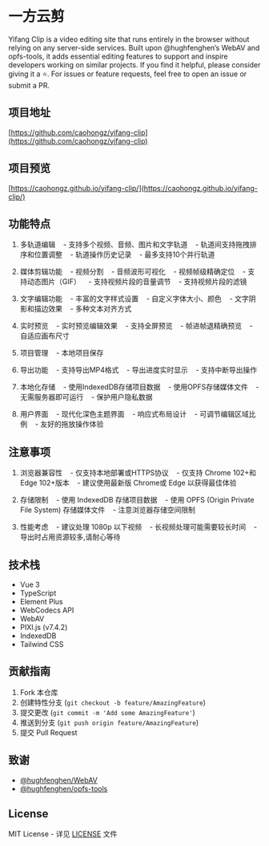 # 一方云剪

Yifang Clip is a video editing site that runs entirely in the browser without relying on any server-side services. Built upon @hughfenghen’s WebAV and opfs-tools, it adds essential editing features to support and inspire developers working on similar projects. If you find it helpful, please consider giving it a ⭐. For issues or feature requests, feel free to open an issue or submit a PR.

## 项目地址

[https://github.com/caohongz/yifang-clip](https://github.com/caohongz/yifang-clip)

## 项目预览

[https://caohongz.github.io/yifang-clip/](https://caohongz.github.io/yifang-clip/)

## 功能特点

1. 多轨道编辑
   - 支持多个视频、音频、图片和文字轨道
   - 轨道间支持拖拽排序和位置调整
   - 轨道操作历史记录
   - 最多支持10个并行轨道

2. 媒体剪辑功能
   - 视频分割
   - 音频波形可视化
   - 视频帧级精确定位
   - 支持动态图片（GIF）
   - 支持视频片段的音量调节
   - 支持视频片段的滤镜

3. 文字编辑功能
   - 丰富的文字样式设置
   - 自定义字体大小、颜色
   - 文字阴影和描边效果
   - 多种文本对齐方式

4. 实时预览
   - 实时预览编辑效果
   - 支持全屏预览
   - 帧进帧退精确预览
   - 自适应画布尺寸

5. 项目管理
   - 本地项目保存

6. 导出功能
   - 支持导出MP4格式
   - 导出进度实时显示
   - 支持中断导出操作

7. 本地化存储
   - 使用IndexedDB存储项目数据
   - 使用OPFS存储媒体文件
   - 无需服务器即可运行
   - 保护用户隐私数据

8. 用户界面
   - 现代化深色主题界面
   - 响应式布局设计
   - 可调节编辑区域比例
   - 友好的拖放操作体验

## 注意事项

1. 浏览器兼容性
   - 仅支持本地部署或HTTPS协议
   - 仅支持 Chrome 102+和 Edge 102+版本
   - 建议使用最新版 Chrome或 Edge 以获得最佳体验

2. 存储限制
   - 使用 IndexedDB 存储项目数据
   - 使用 OPFS (Origin Private File System) 存储媒体文件
   - 注意浏览器存储空间限制

3. 性能考虑
   - 建议处理 1080p 以下视频
   - 长视频处理可能需要较长时间
   - 导出时占用资源较多,请耐心等待

## 技术栈

- Vue 3
- TypeScript
- Element Plus
- WebCodecs API
- WebAV
- PIXI.js (v7.4.2)
- IndexedDB
- Tailwind CSS

## 贡献指南

1. Fork 本仓库
2. 创建特性分支 (`git checkout -b feature/AmazingFeature`)
3. 提交更改 (`git commit -m 'Add some AmazingFeature'`)
4. 推送到分支 (`git push origin feature/AmazingFeature`)
5. 提交 Pull Request

## 致谢

- [@hughfenghen/WebAV](https://github.com/bilibili/WebAV)
- [@hughfenghen/opfs-tools](https://github.com/hughfenghen/opfs-tools)

## License

MIT License - 详见 [LICENSE](LICENSE) 文件

